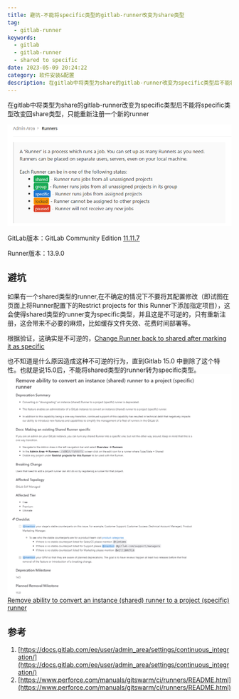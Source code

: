 ```yaml
---
title: 避坑-不能将specific类型的gitlab-runner改变为share类型
tag: 
  - gitlab-runner
keywords:
  - gitlab
  - gitlab-runner
  - shared to specific
date: 2023-05-09 20:24:22
category: 软件安装&配置
description: 在gitlab中将类型为share的gitlab-runner改变为specific类型后不能将specific类型改变回share类型，只能重新注册
---
```

在gitlab中将类型为share的gitlab-runner改变为specific类型后不能将specific类型改变回share类型，只能重新注册一个新的runner

<!-- more -->

![](./disability-to-convert-a-gitlab-runner-project-(specific)--runner-to-an-instance-(shared)runner/20230509202609.png)

GitLab版本：GitLab Community Edition [11.11.7](https://gitlab.com/gitlab-org/gitlab-ce/tags/v11.11.7) 

Runner版本：13.9.0

## 避坑

如果有一个shared类型的runner,在不确定的情况下不要将其配置修改（即试图在页面上将Runner配置下的Restrict projects for this Runner下添加指定项目），这会使得shared类型的runner变为specific类型，并且这是不可逆的，只有重新注册，这会带来不必要的麻烦，比如缓存文件失效、花费时间部署等。

根据验证，这确实是不可逆的，[Change Runner back to shared after marking it as specific](https://gitlab.com/gitlab-org/gitlab/-/issues/16167)

也不知道是什么原因造成这种不可逆的行为，直到Gitlab 15.0 中删除了这个特性。也就是说15.0后，不能将shared类型的runner转为specific类型。
![](./disability-to-convert-a-gitlab-runner-project-(specific)--runner-to-an-instance-(shared)runner/20230509203739.png)
[Remove ability to convert an instance (shared) runner to a project (specific) runner](https://gitlab.com/gitlab-org/gitlab/-/issues/345347)

## 参考
1. [https://docs.gitlab.com/ee/user/admin_area/settings/continuous_integration/](https://docs.gitlab.com/ee/user/admin_area/settings/continuous_integration/)
2. [https://www.perforce.com/manuals/gitswarm/ci/runners/README.html](https://www.perforce.com/manuals/gitswarm/ci/runners/README.html)